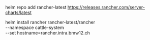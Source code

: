 

helm repo add rancher-latest https://releases.rancher.com/server-charts/latest

helm install rancher rancher-latest/rancher \
  --namespace cattle-system \
  --set hostname=rancher.intra.bmw12.ch
